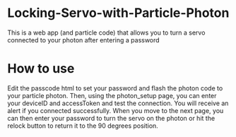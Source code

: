 # Locking-Servo-with-Particle-Photon
This is a web app (and particle code) that allows you to turn a servo connected to your photon after entering a password

# How to use
Edit the passcode html to set your password and flash the photon code to your particle photon. 
Then, using the photon_setup page, you can enter your deviceID and accessToken and test the connection. You will receive 
an alert if you connected successfully. When you move to the next page, you can then enter your password to turn the servo 
on the photon or hit the relock button to return it to the 90 degrees position.

